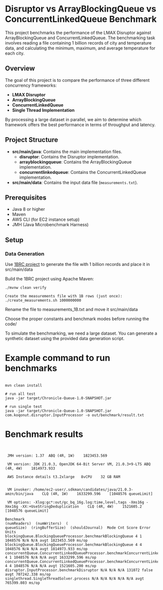 # Disruptor vs ArrayBlockingQueue vs ConcurrentLinkedQueue Benchmark

This project benchmarks the performance of the LMAX Disruptor against ArrayBlockingQueue and ConcurrentLinkedQueue. The
benchmarking task involves reading a file containing 1 billion records of city and temperature data, and calculating the
minimum, maximum, and average temperature for each city.

## Overview

The goal of this project is to compare the performance of three different concurrency frameworks:

- **LMAX Disruptor**
- **ArrayBlockingQueue**
- **ConcurrentLinkedQueue**
- **Single Thread Implementation**

By processing a large dataset in parallel, we aim to determine which framework offers the best performance in terms of
throughput and latency.

## Project Structure

- **src/main/java**: Contains the main implementation files.
    - **disruptor**: Contains the Disruptor implementation.
    - **arrayblockingqueue**: Contains the ArrayBlockingQueue implementation.
    - **concurrentlinkedqueue**: Contains the ConcurrentLinkedQueue implementation.
- **src/main/data**: Contains the input data file (`measurements.txt`).

## Prerequisites

- Java 8 or higher
- Maven
- AWS CLI (for EC2 instance setup)
- JMH (Java Microbenchmark Harness)

## Setup

### Data Generation

Use [1BRC project](https://github.com/gunnarmorling/1brc) to generate the file with 1 billion records and place it in
src/main/data

Build the 1BRC project using Apache Maven:

```
./mvnw clean verify

Create the measurements file with 1B rows (just once):
./create_measurements.sh 1000000000
```

Rename the file to measurements_1B.txt and move it src/main/data

Choose the proper constants and benchmark modes before running the code/

To simulate the benchmarking, we need a large dataset. You can generate a synthetic dataset using the provided data
generation script.

# Example command to run benchmarks

```

mvn clean install

# run all test
java -jar target/Chronicle-Queue-1.0-SNAPSHOT.jar

# run single test
java -jar target/Chronicle-Queue-1.0-SNAPSHOT.jar com.koqonut.disruptor.InputProcessor -o out/benchmark/result.txt

```

# Benchmark results

```


 JMH version: 1.37	ABQ (4R, 1W)    1823453.569

 VM version: JDK 21.0.3, OpenJDK 64-Bit Server VM, 21.0.3+9-LTS	ABQ (4R, 4W)    1814973.933

 AWS Instance details t3.2xlarge   8vCPU 	32 GB RAM


 VM invoker: /home/ec2-user/.sdkman/candidates/java/21.0.3-amzn/bin/java	CLQ (4R, 1W)    1633299.596    [1048576 queueLimit]

 VM options: -Xlog:gc*:out/gc_bq_16g.log:time,level,tags -Xms16g -Xmx16g -XX:+UseStringDeduplication	CLQ (4R, 4W)    1521605.2    [1048576 queueLimit]

Benchmark                                                                      (numReaders)  (numWriters)  (
queueSize)  (ringBufferSize)  (shouldJournal)  Mode Cnt Score Error Units
blockingQueue.BlockingQueueProcessor.benchmarkBlockingQueue 4 1 1048576 N/A N/A avgt 1823453.569 ms/op
blockingQueue.BlockingQueueProcessor.benchmarkBlockingQueue 4 4 1048576 N/A N/A avgt 1814973.933 ms/op
concurrentQueue.ConcurrentLinkedQueueProcessor.benchmarkConcurrentLinkedQueue 4 1 1048576 N/A N/A avgt 1633299.596 ms/op
concurrentQueue.ConcurrentLinkedQueueProcessor.benchmarkConcurrentLinkedQueue 4 4 1048576 N/A N/A avgt 1521605.200 ms/op
disruptor.InputProcessor.benchmarkDisruptor N/A N/A N/A 131072 false avgt 707242.338 ms/op
singlethread.SingleThreadSolver.process N/A N/A N/A N/A N/A avgt 765399.803 ms/op

```